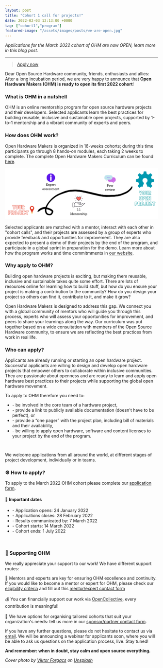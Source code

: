 ```yaml
---
layout: post
title: "Cohort 1 call for projects!"
date: 2022-02-03 12:13:00 +0000
tag: ["cohort1","program"]
featured-image: "/assets/images/posts/we-are-open.jpg"
---
```


*Applications for the March 2022 cohort of OHM are now OPEN, learn more in this blog post.*

***
> [Apply now](https://forms.gle/vpn2FucUozVEcG5dA)

Dear Open Source Hardware community, friends, enthusiasts and allies: After a long incubation period, we are very happy to announce that **Open Hardware Makers (OHM) is ready to open its first 2022 cohort**!

### What is OHM in a nutshell

OHM is an online mentorship program for open source hardware projects and their developers. Selected applicants learn the best practices for building reusable, inclusive and sustainable open projects, supported by 1-to-1 mentorship and a vibrant community of experts and peers.

### How does OHM work?

Open Hardware Makers is organized in 16-weeks cohorts; during this time participants go through 8 hands-on modules, each taking 2 weeks to complete. The complete Open Hardware Makers Curriculum can be found [here](https://curriculum.openhardware.space).   

![OHM Outline](/assets/images/posts/path.png)

Selected applicants are matched with a mentor, interact with each other in "cohort calls", and their projects are assessed by a group of experts who provide feedback and opportunities for improvement. They are also expected to present a demo of their projects by the end of the program, and participate in a global sprint in preparation for the demo. Learn more about how the program works and time commitmments in [our website](https://openhardware.space/program/).

### Why apply to OHM?

Building open hardware projects is exciting, but making them reusable, inclusive and sustainable takes quite some effort. There are lots of resources online for learning how to build stuff, but how do you ensure your project is making a contribution to the community? How do you design your project so others can find it, contribute to it, and make it grow?

Open Hardware Makers is designed to address this gap. We connect you with a global community of mentors who will guide you through this process, experts who will assess your opportunities for improvement, and peers to share your learnings along the way. Our curriculum was put together based on a wide consultation with members of the Open Source Hardware community, to ensure we are reflecting the best practices from work in real life.   

### Who can apply?

Applicants are already running or starting an open hardware project. Successful applicants are willing to design and develop open hardware projects that empower others to collaborate within inclusive communities. They are passionate about openness and are ready to learn and apply open hardware best practices to their projects while supporting the global open hardware movement.

To apply to OHM therefore you need to:
 <ul>
  <li> - be involved in the core team of a hardware project,</li>
  <li> - provide a link to publicly available documentation (doesn't have to be perfect), or</li>
  <li> - provide a “one pager” with the project plan, including bill of materials and their availability,</li>
  <li> - be willing to apply open hardware, software and content licenses to your project by the end of the program.</li>
 </ul>
 <br>
 
We welcome applications from all around the world, at different stages of project development, individually or in teams.
 
### ⚙️ How to apply?

To apply to the March 2022 OHM cohort please complete our [application form](https://forms.gle/vpn2FucUozVEcG5dA).

#### 🎯 Important dates

 <ul>
  <li> - Application opens: 24 January 2022</li>
  <li> - Applications closes: 28 February 2022</li>
  <li> - Results communicated by: 7 March 2022</li>
  <li> - Cohort starts: 14 March 2022</li>
  <li> - Cohort ends: 1 July 2022</li>
 </ul>
 <br>

### 💖 Supporting OHM

We really appreciate your support to our work! We have different support routes:

🦄 Mentors and experts are key for ensuring OHM excellence and continuity. If you would like to become a mentor or expert for OHM, please check our [eligibility criteria](https://openhardware.space/program/) and fill out this [mentor/expert contact form](https://forms.gle/YW9acrfEDyyWpmtj8)<br><br>
💰 You can financially support our work via [OpenCollective](https://opencollective.com/open-hardware-makers), every contribution is meaningful!<br><br>
🤝 We have options for organising tailored cohorts that suit your organization's needs: tell us more in our [sponsor/partner contact form](https://forms.gle/ktAXdma4rmDxtcXo8).

If you have any further questions, please do not hesitate to contact us via [email](mailto:ohwmakers@gmail.com). We will be announcing a webinar for applicants soon, where you will be able to ask us questions on the application process, live. Stay tuned!

**And remember: when in doubt, stay calm and open source everything.**

*Cover photo by <a href="https://unsplash.com/@sonance?utm_source=unsplash&utm_medium=referral&utm_content=creditCopyText">Viktor Forgacs</a> on <a href="https://unsplash.com/s/photos/open-call?utm_source=unsplash&utm_medium=referral&utm_content=creditCopyText">Unsplash</a>*
  
